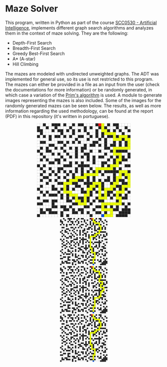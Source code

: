 # Maze Solver

This program, written in Python as part of the course [SCC0530 - Artificial Intelligence](https://uspdigital.usp.br/jupiterweb/obterDisciplina?nomdis=&sgldis=SCC0530), implements different graph search algorithms and analyzes them in the context of maze solving. They are the following:

  - Depth-First Search
  - Breadth-First Search
  - Greedy Best-First Search
  - A* (A-star)
  - Hill Climbing

The mazes are modeled with undirected unweighted graphs. The ADT was implemented for general use, so its use is not restricted to this program. The mazes can either be provided in a file as an input from the user (check the documentations for more information) or be randomly generated, in which case a variation of the [Prim's algorithm](https://en.wikipedia.org/wiki/Prim%27s_algorithm) is used. A module to generate images representing the mazes is also included. Some of the images for the randomly generated mazes can be seen below. The results, as well as more information regarding the used methodology, can be found at the report (PDF) in this repository (it's written in portuguese).

<p align="center"> 
    <img src="./out/random32x32_20-06-05-17-32-17/5_DFS.png" width="300" height="300"> <br>  
    <img src="./out/random32x32_20-06-05-17-32-17/5_BFS.png" width="30%"> <br>  
    <img src="./out/random32x32_20-06-05-17-32-17/5_BestFirstSearch.png" width="30%"> <br>  
    <img src="./out/random32x32_20-06-05-17-32-17/5_A*.png" width="30%">
</p>
